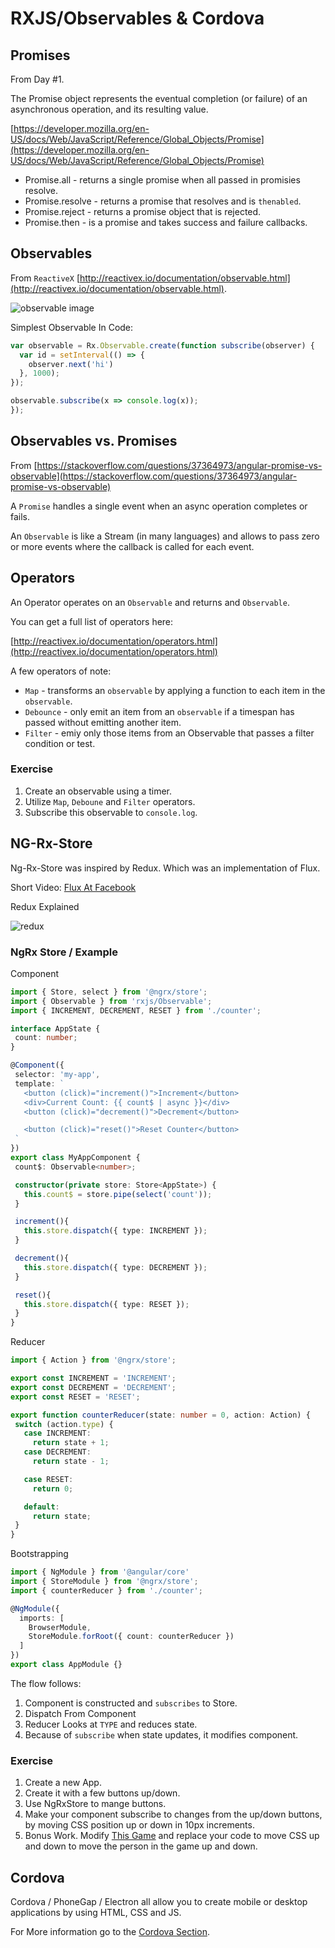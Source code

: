 # RXJS/Observables & Cordova #

## Promises ##

From Day #1.

The Promise object represents the eventual completion (or failure) of an asynchronous operation, and its resulting value.

[https://developer.mozilla.org/en-US/docs/Web/JavaScript/Reference/Global_Objects/Promise](https://developer.mozilla.org/en-US/docs/Web/JavaScript/Reference/Global_Objects/Promise)

* Promise.all - returns a single promise when all passed in promisies resolve.
* Promise.resolve - returns a promise that resolves and is `thenabled`.
* Promise.reject - returns a promise object that is rejected.
* Promise.then - is a promise and takes success and failure callbacks.

## Observables ##

From `ReactiveX` [http://reactivex.io/documentation/observable.html](http://reactivex.io/documentation/observable.html).

![observable image](./observable.png "observable image")

Simplest Observable In Code:

```javascript
var observable = Rx.Observable.create(function subscribe(observer) {
  var id = setInterval(() => {
    observer.next('hi')
  }, 1000);
});

observable.subscribe(x => console.log(x));
});
```

## Observables vs. Promises ##

From [https://stackoverflow.com/questions/37364973/angular-promise-vs-observable](https://stackoverflow.com/questions/37364973/angular-promise-vs-observable)

A `Promise` handles a single event when an async operation completes or fails.

An `Observable` is like a Stream (in many languages) and allows to pass zero or more events where the callback is called for each event.

## Operators ##

An Operator operates on an `Observable` and returns and `Observable`. 

You can get a full list of operators here:

[http://reactivex.io/documentation/operators.html](http://reactivex.io/documentation/operators.html)

A few operators of note:

* `Map` - transforms an `observable` by applying a function to each item in the `observable`.
* `Debounce` - only emit an item from an `observable` if a timespan has passed without emitting another item.
* `Filter` - emiy only those items from an Observable that passes a filter condition or test.

### Exercise ###

1. Create an observable using a timer.
2. Utilize `Map`, `Deboune` and `Filter` operators.
3. Subscribe this observable to `console.log`.

## NG-Rx-Store ##

Ng-Rx-Store was inspired by Redux. Which was an implementation of Flux.

Short Video:
[Flux At Facebook](https://youtu.be/nYkdrAPrdcw?list=PLb0IAmt7-GS188xDYE-u1ShQmFFGbrk0v&t=621)

Redux Explained

![redux](./redux-explained.png "redux explained")

### NgRx Store / Example ###

Component

 ```typescript
import { Store, select } from '@ngrx/store';
import { Observable } from 'rxjs/Observable';
import { INCREMENT, DECREMENT, RESET } from './counter';

interface AppState {
  count: number;
}

@Component({
  selector: 'my-app',
  template: `
    <button (click)="increment()">Increment</button>
    <div>Current Count: {{ count$ | async }}</div>
    <button (click)="decrement()">Decrement</button>

    <button (click)="reset()">Reset Counter</button>
  `
})
export class MyAppComponent {
  count$: Observable<number>;

  constructor(private store: Store<AppState>) {
    this.count$ = store.pipe(select('count'));
  }

  increment(){
    this.store.dispatch({ type: INCREMENT });
  }

  decrement(){
    this.store.dispatch({ type: DECREMENT });
  }

  reset(){
    this.store.dispatch({ type: RESET });
  }
}
 ```

 Reducer

 ```typescript
import { Action } from '@ngrx/store';

export const INCREMENT = 'INCREMENT';
export const DECREMENT = 'DECREMENT';
export const RESET = 'RESET';

export function counterReducer(state: number = 0, action: Action) {
  switch (action.type) {
    case INCREMENT:
      return state + 1;
    case DECREMENT:
      return state - 1;

    case RESET:
      return 0;

    default:
      return state;
  }
}
 ```

Bootstrapping

```typescript
import { NgModule } from '@angular/core'
import { StoreModule } from '@ngrx/store';
import { counterReducer } from './counter';

@NgModule({
  imports: [
    BrowserModule,
    StoreModule.forRoot({ count: counterReducer })
  ]
})
export class AppModule {}
```

The flow follows:

1. Component is constructed and `subscribes` to Store.
2. Dispatch From Component
3. Reducer Looks at `TYPE` and reduces state.
4. Because of `subscribe` when state updates, it modifies component.

### Exercise ###

1. Create a new App.
2. Create it with a few buttons up/down.
3. Use NgRxStore to mange buttons. 
4. Make your component subscribe to changes from the up/down buttons, by moving CSS 
position up or down in 10px increments.
5. Bonus Work. Modify [This Game](https://github.com/scottpreston/sandbox/tree/master/simple-game) and replace your code to move CSS up and down to move the person in the game up and down.

## Cordova ##

Cordova / PhoneGap / Electron all allow you to create mobile or desktop applications 
by using HTML, CSS and JS.

For More information go to the [Cordova Section](./cordova).